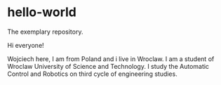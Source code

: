 # hello-world
The exemplary repository.

Hi everyone!

Wojciech here, I am from Poland and i live in Wroclaw. I am a student of Wroclaw University of Science and Technology. I study the Automatic Control and Robotics on third cycle of engineering studies.
